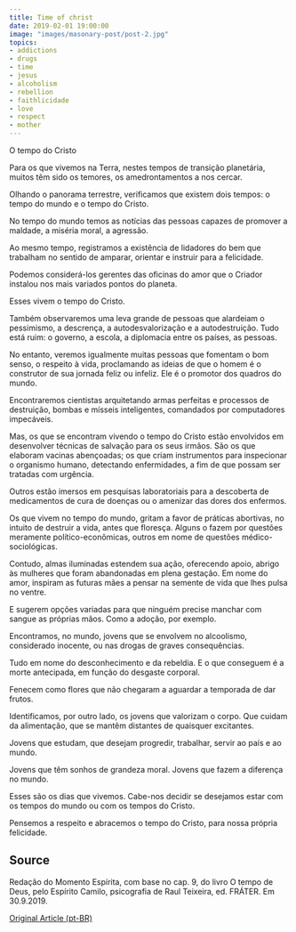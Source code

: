 ```yaml
---
title: Time of christ
date: 2019-02-01 19:00:00
image: "images/masonary-post/post-2.jpg"
topics: 
- addictions
- drugs
- time
- jesus
- alcoholism
- rebellion
- faithlicidade
- love
- respect
- mother
---
```


O tempo do Cristo

Para os que vivemos na Terra, nestes tempos de transição planetária, muitos têm
sido os temores, os amedrontamentos a nos cercar.

Olhando o panorama terrestre, verificamos que existem dois tempos: o tempo do
mundo e o tempo do Cristo.

No tempo do mundo temos as notícias das pessoas capazes de promover a maldade,
a miséria moral, a agressão.

Ao mesmo tempo, registramos a existência de lidadores do bem que trabalham no
sentido de amparar, orientar e instruir para a felicidade.

Podemos considerá-los gerentes das oficinas do amor que o Criador instalou nos
mais variados pontos do planeta.

Esses vivem o tempo do Cristo.

Também observaremos uma leva grande de pessoas que alardeiam o pessimismo, a
descrença, a autodesvalorização e a autodestruição. Tudo está ruim: o governo,
a escola, a diplomacia entre os países, as pessoas.

No entanto, veremos igualmente muitas pessoas que fomentam o bom senso, o
respeito à vida, proclamando as ideias de que o homem é o construtor de sua
jornada feliz ou infeliz. Ele é o promotor dos quadros do mundo.

Encontraremos cientistas arquitetando armas perfeitas e processos de
destruição, bombas e mísseis inteligentes, comandados por computadores
impecáveis.

Mas, os que se encontram vivendo o tempo do Cristo estão envolvidos em
desenvolver técnicas de salvação para os seus irmãos. São os que elaboram
vacinas abençoadas; os que criam instrumentos para inspecionar o organismo
humano, detectando enfermidades, a fim de que possam ser tratadas com urgência.

Outros estão imersos em pesquisas laboratoriais para a descoberta de
medicamentos de cura de doenças ou o amenizar das dores dos enfermos.

Os que vivem no tempo do mundo, gritam a favor de práticas abortivas, no
intuito de destruir a vida, antes que floresça. Alguns o fazem por questões
meramente político-econômicas, outros em nome de questões médico-sociológicas.

Contudo, almas iluminadas estendem sua ação, oferecendo apoio, abrigo às
mulheres que foram abandonadas em plena gestação. Em nome do amor, inspiram as
futuras mães a pensar na semente de vida que lhes pulsa no ventre.

E sugerem opções variadas para que ninguém precise manchar com sangue as
próprias mãos. Como a adoção, por exemplo.

Encontramos, no mundo, jovens que se envolvem no alcoolismo, considerado
inocente, ou nas drogas de graves consequências.

Tudo em nome do desconhecimento e da rebeldia. E o que conseguem é a morte
antecipada, em função do desgaste corporal.

Fenecem como flores que não chegaram a aguardar a temporada de dar frutos.

Identificamos, por outro lado, os jovens que valorizam o corpo. Que cuidam da
alimentação, que se mantêm distantes de quaisquer excitantes.

Jovens que estudam, que desejam progredir, trabalhar, servir ao país e ao
mundo.

Jovens que têm sonhos de grandeza moral. Jovens que fazem a diferença no mundo.

Esses são os dias que vivemos. Cabe-nos decidir se desejamos estar com os
tempos do mundo ou com os tempos do Cristo.

Pensemos a respeito e abracemos o tempo do Cristo, para nossa própria
felicidade.

## Source
Redação do Momento Espírita, com base no cap. 9,
do livro O tempo de Deus, pelo Espírito Camilo,
psicografia de Raul Teixeira, ed. FRÁTER.
Em 30.9.2019.

 


[Original Article (pt-BR)](http://www.momento.com.br/pt/ler_texto.php?id=5858)


